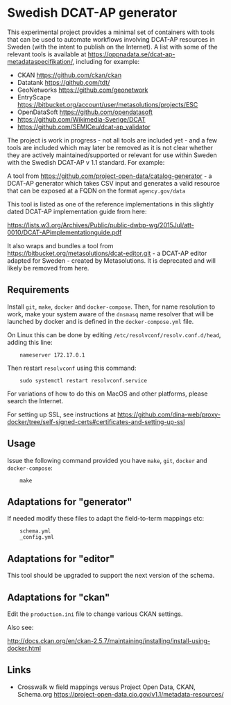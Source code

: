 # Swedish DCAT-AP generator

This experimental project provides a minimal set of containers with tools that can be used to automate workflows involving DCAT-AP resources in Sweden (with the intent to publish on the Internet). A list with some of the relevant tools is available at <https://oppnadata.se/dcat-ap-metadataspecifikation/>, including for example:

- CKAN <https://github.com/ckan/ckan>
- Datatank <https://github.com/tdt/> 
- GeoNetworks <https://github.com/geonetwork> 
- EntryScape <https://bitbucket.org/account/user/metasolutions/projects/ESC> 
- OpenDataSoft <https://github.com/opendatasoft>
- <https://github.com/Wikimedia-Sverige/DCAT>
- <https://github.com/SEMICeu/dcat-ap_validator>

The project is work in progress - not all tools are included yet - and a few tools are included which may later be removed as it is not clear whether they are actively maintained/supported or relevant for use within Sweden with the Swedish DCAT-AP v 1.1 standard. For example:

A tool from <https://github.com/project-open-data/catalog-generator> - a DCAT-AP generator which takes CSV input and generates a valid resource that can be exposed at a FQDN on the format `agency.gov/data`

This tool is listed as one of the reference implementations in this slightly dated DCAT-AP implementation guide from here:

<https://lists.w3.org/Archives/Public/public-dwbp-wg/2015Jul/att-0010/DCAT-APimplementationguide.pdf>

It also wraps and bundles a tool from <https://bitbucket.org/metasolutions/dcat-editor.git> - a DCAT-AP editor adapted for Sweden - created by Metasolutions. It is deprecated and will likely be removed from here.

## Requirements

Install `git`, `make`, `docker` and `docker-compose`. Then, for name resolution to work, make your system aware of the `dnsmasq` name resolver that will be launched by docker and is defined in the `docker-compose.yml` file. 

On Linux this can be done by editing `/etc/resolvconf/resolv.conf.d/head`, adding this line:

		nameserver 172.17.0.1

Then restart `resolvconf` using this command:

		sudo systemctl restart resolvconf.service

For variations of how to do this on MacOS and other platforms, please search the Internet.

For setting up SSL, see instructions at <https://github.com/dina-web/proxy-docker/tree/self-signed-certs#certificates-and-setting-up-ssl>

## Usage

Issue the following command provided you have `make`, `git`, `docker` and `docker-compose`:

		make

## Adaptations for "generator"

If needed modify these files to adapt the field-to-term mappings etc:

		schema.yml
		_config.yml

## Adaptations for "editor"

This tool should be upgraded to support the next version of the schema.

## Adaptations for "ckan"

Edit the `production.ini` file to change various CKAN settings.

Also see:

<http://docs.ckan.org/en/ckan-2.5.7/maintaining/installing/install-using-docker.html>

## Links

- Crosswalk w field mappings versus Project Open Data, CKAN, Schema.org <https://project-open-data.cio.gov/v1.1/metadata-resources/>

